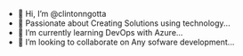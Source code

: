 - 👋 Hi, I’m @clintonngotta
- 👀 Passionate about Creating Solutions using technology...
- 🌱 I’m currently learning DevOps with Azure...
- 💞️ I’m looking to collaborate on Any sofware development...
<!--- 📫 How to reach me clintonngotta@gmail.com...

<!---
clintonngotta/clintonngotta is a ✨ special ✨ repository because its `README.md` (this file) appears on your GitHub profile.
You can click the Preview link to take a look at your changes.
--->
